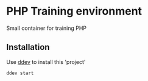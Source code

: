 # PHP Training environment

Small container for training PHP

## Installation

Use [ddev](https://ddev.readthedocs.io/en/stable/) to install this 'project'

```bash
ddev start
```

